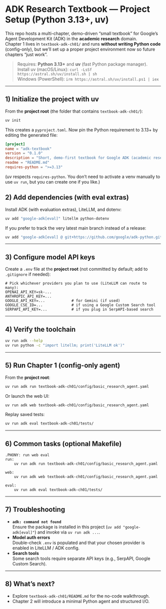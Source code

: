 # ADK Research Textbook — Project Setup (Python 3.13+, uv)

This repo hosts a multi-chapter, demo-driven “small textbook” for Google’s Agent Development Kit (ADK) in the **academic research** domain.  
Chapter 1 lives in `textbook-adk-ch01/` and runs **without writing Python code** (config-only), but we’ll set up a proper project environment now so future chapters “just work”.

> Requires: **Python 3.13+** and **uv** (fast Python package manager).  
> Install uv (macOS/Linux): `curl -LsSf https://astral.sh/uv/install.sh | sh`  
> Windows (PowerShell): `irm https://astral.sh/uv/install.ps1 | iex`

---

## 1) Initialize the project with uv

From the **project root** (the folder that contains `textbook-adk-ch01/`):

```bash
uv init
```

This creates a `pyproject.toml`. Now pin the Python requirement to 3.13+ by editing the generated file:

```toml
[project]
name = "adk-textbook"
version = "0.1.0"
description = "Short, demo-first textbook for Google ADK (academic research domain)"
readme = "README.md"
requires-python = ">=3.13"
```

(uv respects `requires-python`. You don’t need to activate a venv manually to use `uv run`, but you can create one if you like.)

## 2) Add dependencies (with eval extras)

Install ADK (with evaluation extras), LiteLLM, and dotenv:

```bash
uv add "google-adk[eval]" litellm python-dotenv
```

If you prefer to track the very latest main branch instead of a release:

```bash
uv add "google-adk[eval] @ git+https://github.com/google/adk-python.git@main"
```

---

## 3) Configure model API keys

Create a `.env` file at the **project root** (not committed by default; add to `.gitignore` if needed):

```dotenv
# Pick whichever providers you plan to use (LiteLLM can route to many):
OPENAI_API_KEY=sk-...
ANTHROPIC_API_KEY=...
GOOGLE_API_KEY=...            # for Gemini (if used)
GOOGLE_CSE_ID=...             # if using a Google Custom Search tool
SERPAPI_API_KEY=...           # if you plug in SerpAPI-based search
```

---

## 4) Verify the toolchain

```bash
uv run adk --help
uv run python -c "import litellm; print('LiteLLM ok')"
```

---

## 5) Run Chapter 1 (config-only agent)

From the **project root**:

```bash
uv run adk run textbook-adk-ch01/config/basic_research_agent.yaml
```

Or launch the web UI:

```bash
uv run adk web textbook-adk-ch01/config/basic_research_agent.yaml
```

Replay saved tests:

```bash
uv run adk eval textbook-adk-ch01/tests/
```

---

## 6) Common tasks (optional Makefile)

```make
.PHONY: run web eval
run:
	uv run adk run textbook-adk-ch01/config/basic_research_agent.yaml

web:
	uv run adk web textbook-adk-ch01/config/basic_research_agent.yaml

eval:
	uv run adk eval textbook-adk-ch01/tests/
```

---

## 7) Troubleshooting

- **`adk: command not found`**  
  Ensure the package is installed in this project (`uv add "google-adk[eval]"`) and invoke via `uv run adk ...`.
- **Model auth errors**  
  Double-check `.env` is populated and that your chosen provider is enabled in LiteLLM / ADK config.
- **Search tools**  
  Some search tools require separate API keys (e.g., SerpAPI, Google Custom Search).

---

## 8) What’s next?

- Explore `textbook-adk-ch01/README.md` for the no-code walkthrough.  
- Chapter 2 will introduce a minimal Python agent and structured I/O.
